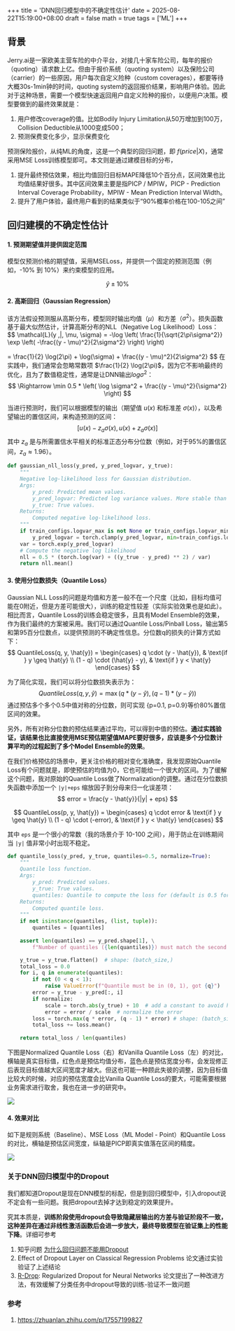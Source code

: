 +++
title = 'DNN回归模型中的不确定性估计'
date = 2025-08-22T15:19:00+08:00
draft = false
math = true
tags = ['ML']
+++


## 背景

Jerry.ai是一家欧美主营车险的中介平台，对接几十家车险公司，每年的报价（quoting）请求数上亿。但由于报价系统（quoting system）以及保险公司（carrier）的一些原因，用户每次自定义险种（custom coverages），都要等待大概30s-1min钟的时间，quoting system的返回报价结果，影响用户体验。因此对于这种场景，需要一个模型快速返回用户自定义险种的报价，以便用户决策。模型要做到的最终效果就是：
1. 用户修改coverage的值。比如Bodily Injury Limitation从50万增加到100万，Collision Deductible从1000变成500；
2. 预测保费变化多少，显示保费变化

预测保险报价，从纯ML的角度，这是一个典型的回归问题，即 $f(price|X)$，通常采用MSE Loss训练模型即可。本文则是通过建模目标的分布，
1. 提升最终预估效果，相比均值回归目标MAPE降低10个百分点，区间效果也比均值结果好很多。其中区间效果主要是指PICP / MPIW，PICP - Prediction Interval Coverage Probability，MPIW - Mean Prediction Interval Width。
2. 提升了用户体验，最终用户看到的结果类似于“90%概率价格在100-105之间”


## 回归建模的不确定性估计

#### 1. 预测期望值并提供固定范围

模型仅预测价格的期望值，采用MSELoss，并提供一个固定的预测范围（例如，-10% 到 10%）来约束模型的应用。

$$
\hat{y}±10\%
$$

#### 2. 高斯回归（Gaussian Regression）

该方法假设预测服从高斯分布，模型同时输出均值（$\mu$）和方差（$\sigma^2$）。损失函数基于最大似然估计，计算高斯分布的NLL（Negative Log Likelihood）Loss：
$$
\mathcal{L}(y \,|\, \mu, \sigma) = -\log \left( \frac{1}{\sqrt{2\pi\sigma^2}} \exp \left( -\frac{(y - \mu)^2}{2\sigma^2} \right) \right)

= \frac{1}{2} \log(2\pi) + \log(\sigma) + \frac{(y - \mu)^2}{2\sigma^2}
$$
在实践中，我们通常会忽略常数项 $\frac{1}{2} \log(2\pi)$，因为它不影响最终的优化，且为了数值稳定性，通常是让DNN输出$log{\sigma^2}$：
$$
\Rightarrow \min 0.5 * \left( \log \sigma^2 + \frac{(y - \mu)^2}{\sigma^2} \right)
$$

当进行预测时，我们可以根据模型的输出（期望值 $u(x)$ 和标准差 $\sigma(x)$），以及希望输出的置信区间，来构造预测的区间：
$$
[u(x) - z_a \sigma(x), u(x) + z_a \sigma(x)]
$$
其中 $z_a$ 是与所需置信水平相关的标准正态分布分位数（例如，对于95%的置信区间，$z_a \approx 1.96$）。

```python
def gaussian_nll_loss(y_pred, y_pred_logvar, y_true):
    """
    Negative log-likelihood loss for Gaussian distribution.
    Args:
        y_pred: Predicted mean values.
        y_pred_logvar: Predicted log variance values. More stable than using variance directly.
        y_true: True values.
    Returns:
        Computed negative log-likelihood loss.
    """
    if train_configs.logvar_max is not None or train_configs.logvar_min is not None:
        y_pred_logvar = torch.clamp(y_pred_logvar, min=train_configs.logvar_min, max=train_configs.logvar_max)
    var = torch.exp(y_pred_logvar)
    # Compute the negative log likelihood
    nll = 0.5 * (torch.log(var) + ((y_true - y_pred) ** 2) / var)
    return nll.mean()
```

#### 3. 使用分位数损失（Quantile Loss）

Gaussian NLL Loss的问题是均值和方差一般不在一个尺度（比如，目标均值可能在0附近，但是方差可能很大），训练的稳定性较差（实际实验效果也是如此）。相比而言，Quantile Loss的训练会稳定很多，且具有Model Ensemble的效果，作为我们最终的方案被采用。我们可以通过Quantile Loss/Pinball Loss，输出第5和第95百分位数点，以提供预测的不确定性信息。分位数q的损失的计算方式如下：
$$
QuantileLoss(q, y, \hat{y}) =
\begin{cases}
q \cdot (y - \hat{y}), & \text{if } y \geq \hat{y} \\
(1 - q) \cdot (\hat{y} - y), & \text{if } y < \hat{y}
\end{cases}
$$

为了简化实现，我们可以将分位数损失表示为：
$$
QuantileLoss(q, y, \hat{y}) = \max(q * (y - \hat{y}), (q - 1) * (y - \hat{y}))
$$
通过预估多个多个0.5中值对称的分位数，则可实现 {p=0.1, p=0.9}等价80%置信区间的效果。

另外，所有对称分位数的预估结果通过平均，可以得到中值的预估。**通过实践验证，该结果也比直接使用MSE预估期望值MAPE要好很多，应该是多个分位数计算平均的过程起到了多个Model Ensemble的效果**。

在我们价格预估的场景中，更关注价格的相对变化准确度，我发现原始Quantile Loss有个问题就是，即使预估的均值为0，它也可能给一个很大的区间。为了缓解这个问题，我对原始的Quantile Loss做了Normalization的调整。通过在分位数损失函数中添加一个 `|y|+eps` 缩放因子到分母来归一化误差项：
$$
error = \frac{y - \hat{y}}{|y| + eps}
$$

$$
QuantileLoss(p, y, \hat{y}) =
\begin{cases}
q \cdot error & \text{if } y \geq \hat{y} \\
(1 - q) \cdot (-error), & \text{if } y < \hat{y}
\end{cases}
$$

其中 `eps` 是一个很小的常数（我的场景介于 10-100 之间），用于防止在训练期间当 `|y|` 值非常小时出现不稳定。

```python
def quantile_loss(y_pred, y_true, quantiles=0.5, normalize=True):
    """
    Quantile loss function.
    Args:
        y_pred: Predicted values.
        y_true: True values.
        quantiles: Quantile to compute the loss for (default is 0.5 for median).
    Returns:
        Computed quantile loss.
    """
    if not isinstance(quantiles, (list, tuple)):
        quantiles = [quantiles]
    
    assert len(quantiles) == y_pred.shape[1], \
        f"Number of quantiles ({len(quantiles)}) must match the second dimension of y_pred ({y_pred.shape[1]})"

    y_true = y_true.flatten()  # shape: (batch_size,)
    total_loss = 0.0
    for i, q in enumerate(quantiles):
        if not (0 < q < 1):
            raise ValueError(f"Quantile must be in (0, 1), got {q}")
        error = y_true - y_pred[:, i]
        if normalize:
            scale = torch.abs(y_true) + 10  # add a constant to avoid high variance in error
            error = error / scale  # normalize the error
        loss = torch.max(q * error, (q - 1) * error) # shape: (batch_size,)
        total_loss += loss.mean()
    
    return total_loss / len(quantiles)
```

下图是Normalized Quantile Loss（右）和Vanilla Quantile Loss（左）的对比，横轴是真实目标值，红色点是预估均值分布，蓝色点是预估宽度分布，会发现修正后表现目标值越大区间宽度才越大。但这也可能一种顾此失彼的调整，因为目标值比较大的时候，对应的预估宽度会比Vanilla Quantile Loss的要大，可能需要根据业务需求进行取舍，我也在进一步的研究中。

![](img2.png)

#### 4. 效果对比
如下是规则系统（Baseline）、MSE Loss（ML Model - Point）和Quantile Loss的对比，横轴是预估区间宽度，纵轴是PICP即真实值落在区间的精度。

![](performance.png)

### 关于DNN回归模型中的Dropout

我们都知道Dropout是现在DNN模型的标配，但是到回归模型中，引入dropout说不定会有一些问题。我把dropout去掉才达到稳定的效果提升。

究其本质是，**训练阶段使用dropout会导致隐藏层输出的方差与验证阶段不一致，这种差异在通过非线性激活函数后会进一步放大，最终导致模型在验证集上的性能下降**。详细可参考
1. 知乎问题 [为什么回归问题不能用Dropout](https://zhuanlan.zhihu.com/p/17557199827)
2. Effect of Dropout Layer on Classical Regression Problems 论文通过实验验证了上述结论
3. [R-Drop](https://zhida.zhihu.com/search?content_id=252533465&content_type=Article&match_order=1&q=R-Drop&zhida_source=entity): Regularized Dropout for Neural Networks 论文提出了一种改进方法，有效缓解了分类任务中dropout导致的训练-验证不一致问题

### 参考

1. https://zhuanlan.zhihu.com/p/17557199827







